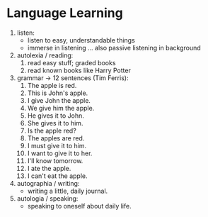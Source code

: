 # Language Learning

1. listen:
    - listen to easy, understandable things
    - immerse in listening ... also passive listening in background
2. autolexia / reading:
    1. read easy stuff; graded books
    2. read known books like Harry Potter
3. grammar -> 12 sentences (Tim Ferris):
    1. The apple is red.
    2. This is John's apple.
    3. I give John the apple.
    4. We give him the apple.
    5. He gives it to John.
    6. She gives it to him.
    7. Is the apple red?
    8. The apples are red.
    9. I must give it to him.
    10. I want to give it to her.
    11. I'll know tomorrow.
    12. I ate the apple.
    13. I can't eat the apple.
4. autographia / writing:
    - writing a little, daily journal.
5. autologia / speaking:
    - speaking to oneself about daily life.
